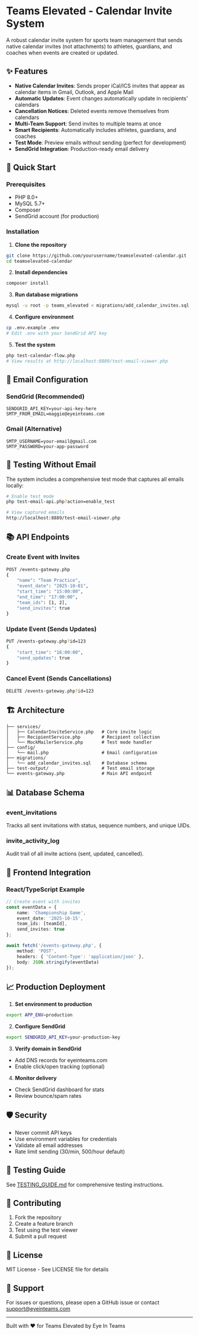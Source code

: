 # Teams Elevated - Calendar Invite System

A robust calendar invite system for sports team management that sends native calendar invites (not attachments) to athletes, guardians, and coaches when events are created or updated.

## ✨ Features

- **Native Calendar Invites**: Sends proper iCal/ICS invites that appear as calendar items in Gmail, Outlook, and Apple Mail
- **Automatic Updates**: Event changes automatically update in recipients' calendars
- **Cancellation Notices**: Deleted events remove themselves from calendars
- **Multi-Team Support**: Send invites to multiple teams at once
- **Smart Recipients**: Automatically includes athletes, guardians, and coaches
- **Test Mode**: Preview emails without sending (perfect for development)
- **SendGrid Integration**: Production-ready email delivery

## 🚀 Quick Start

### Prerequisites
- PHP 8.0+
- MySQL 5.7+
- Composer
- SendGrid account (for production)

### Installation

1. **Clone the repository**
```bash
git clone https://github.com/yourusername/teamselevated-calendar.git
cd teamselevated-calendar
```

2. **Install dependencies**
```bash
composer install
```

3. **Run database migrations**
```bash
mysql -u root -p teams_elevated < migrations/add_calendar_invites.sql
```

4. **Configure environment**
```bash
cp .env.example .env
# Edit .env with your SendGrid API key
```

5. **Test the system**
```bash
php test-calendar-flow.php
# View results at http://localhost:8889/test-email-viewer.php
```

## 📧 Email Configuration

### SendGrid (Recommended)
```env
SENDGRID_API_KEY=your-api-key-here
SMTP_FROM_EMAIL=maggie@eyeinteams.com
```

### Gmail (Alternative)
```env
SMTP_USERNAME=your-email@gmail.com
SMTP_PASSWORD=your-app-password
```

## 🧪 Testing Without Email

The system includes a comprehensive test mode that captures all emails locally:

```bash
# Enable test mode
php test-email-api.php?action=enable_test

# View captured emails
http://localhost:8889/test-email-viewer.php
```

## 📚 API Endpoints

### Create Event with Invites
```bash
POST /events-gateway.php
{
    "name": "Team Practice",
    "event_date": "2025-10-01",
    "start_time": "15:00:00",
    "end_time": "17:00:00",
    "team_ids": [1, 2],
    "send_invites": true
}
```

### Update Event (Sends Updates)
```bash
PUT /events-gateway.php?id=123
{
    "start_time": "16:00:00",
    "send_updates": true
}
```

### Cancel Event (Sends Cancellations)
```bash
DELETE /events-gateway.php?id=123
```

## 🏗️ Architecture

```
├── services/
│   ├── CalendarInviteService.php   # Core invite logic
│   ├── RecipientService.php        # Recipient collection
│   └── MockMailerService.php       # Test mode handler
├── config/
│   └── mail.php                    # Email configuration
├── migrations/
│   └── add_calendar_invites.sql    # Database schema
├── test-output/                    # Test email storage
└── events-gateway.php              # Main API endpoint
```

## 📊 Database Schema

### event_invitations
Tracks all sent invitations with status, sequence numbers, and unique UIDs.

### invite_activity_log
Audit trail of all invite actions (sent, updated, cancelled).

## 🔧 Frontend Integration

### React/TypeScript Example
```typescript
// Create event with invites
const eventData = {
    name: 'Championship Game',
    event_date: '2025-10-15',
    team_ids: [teamId],
    send_invites: true
};

await fetch('/events-gateway.php', {
    method: 'POST',
    headers: { 'Content-Type': 'application/json' },
    body: JSON.stringify(eventData)
});
```

## 📈 Production Deployment

1. **Set environment to production**
```bash
export APP_ENV=production
```

2. **Configure SendGrid**
```bash
export SENDGRID_API_KEY=your-production-key
```

3. **Verify domain in SendGrid**
- Add DNS records for eyeinteams.com
- Enable click/open tracking (optional)

4. **Monitor delivery**
- Check SendGrid dashboard for stats
- Review bounce/spam rates

## 🛡️ Security

- Never commit API keys
- Use environment variables for credentials
- Validate all email addresses
- Rate limit sending (30/min, 500/hour default)

## 📝 Testing Guide

See [TESTING_GUIDE.md](TESTING_GUIDE.md) for comprehensive testing instructions.

## 🤝 Contributing

1. Fork the repository
2. Create a feature branch
3. Test using the test viewer
4. Submit a pull request

## 📄 License

MIT License - See LICENSE file for details

## 👥 Support

For issues or questions, please open a GitHub issue or contact support@eyeinteams.com

---

Built with ❤️ for Teams Elevated by Eye In Teams